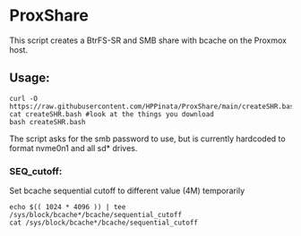 # ProxShare
This script creates a BtrFS-SR and SMB share with bcache on the Proxmox host.

## Usage:
```
curl -O https://raw.githubusercontent.com/HPPinata/ProxShare/main/createSHR.bash
cat createSHR.bash #look at the things you download
bash createSHR.bash
```

The script asks for the smb password to use, but is currently hardcoded to format nvme0n1 and all sd* drives.

### SEQ_cutoff:
Set bcache sequential cutoff to different value (4M) temporarily
```
echo $(( 1024 * 4096 )) | tee /sys/block/bcache*/bcache/sequential_cutoff
cat /sys/block/bcache*/bcache/sequential_cutoff
```
